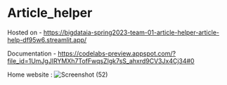 # Article_helper

Hosted on - https://bigdataia-spring2023-team-01-article-helper-article-help-df95w6.streamlit.app/

Documentation - https://codelabs-preview.appspot.com/?file_id=1UmJgJIRYMXh7TofFwqsZIgk7sS_ahxrd9CV3Jx4Cj34#0



Home website : 
![Screenshot (52)](https://user-images.githubusercontent.com/32273709/227668355-523ce738-713e-4b3b-9649-d84e7b6c98e2.png)


